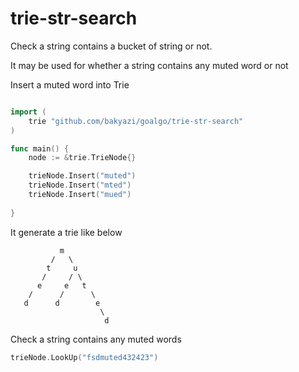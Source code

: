 # trie-str-search

Check a string contains a bucket of string or not.

It may be used for whether a string contains any muted word or not


Insert a muted word into Trie
```go

import (
    trie "github.com/bakyazi/goalgo/trie-str-search"
)

func main() {
    node := &trie.TrieNode{}

    trieNode.Insert("muted")
    trieNode.Insert("mted")
    trieNode.Insert("mued")
    
}
```

It generate a trie like below

```
           m
         /   \
        t     u
       /     / \
      e     e   t
    /      /      \
   d      d        e
                    \
                     d
```

Check a string contains any muted words

```go
trieNode.LookUp("fsdmuted432423")
```